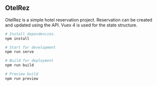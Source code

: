 ## OtelRez
OtelRez is a simple hotel reservation project. Reservation can be created and updated using the API. Vuex 4 is used for the state structure.

```bash
# Install dependencies.
npm install

# Start for development
npm run serve

# Build for deployment
npm run build

# Preview build
npm run preview
```